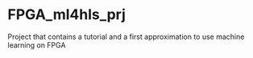 # FPGA_ml4hls_prj
Project that contains a tutorial and a first approximation to use machine learning on FPGA
